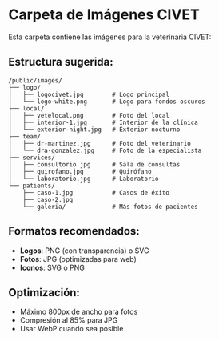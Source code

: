 # Carpeta de Imágenes CIVET

Esta carpeta contiene las imágenes para la veterinaria CIVET:

## Estructura sugerida:
```
/public/images/
├── logo/
│   ├── logocivet.jpg        # Logo principal
│   └── logo-white.png       # Logo para fondos oscuros
├── local/
│   ├── vetelocal.png        # Foto del local
│   ├── interior-1.jpg       # Interior de la clínica
│   └── exterior-night.jpg   # Exterior nocturno
├── team/
│   ├── dr-martinez.jpg      # Foto del veterinario
│   └── dra-gonzalez.jpg     # Foto de la especialista
├── services/
│   ├── consultorio.jpg      # Sala de consultas
│   ├── quirofano.jpg        # Quirófano
│   └── laboratorio.jpg      # Laboratorio
└── patients/
    ├── caso-1.jpg           # Casos de éxito
    ├── caso-2.jpg
    └── galeria/             # Más fotos de pacientes
```

## Formatos recomendados:
- **Logos**: PNG (con transparencia) o SVG
- **Fotos**: JPG (optimizadas para web)
- **Iconos**: SVG o PNG

## Optimización:
- Máximo 800px de ancho para fotos
- Compresión al 85% para JPG
- Usar WebP cuando sea posible